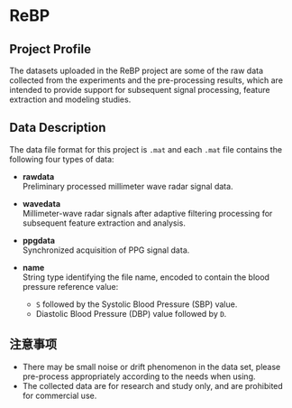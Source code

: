 # ReBP

## Project Profile
The datasets uploaded in the ReBP project are some of the raw data collected from the experiments and the pre-processing results, which are intended to provide support for subsequent signal processing, feature extraction and modeling studies.

## Data Description
The data file format for this project is `.mat` and each `.mat` file contains the following four types of data:

- **rawdata**  
  Preliminary processed millimeter wave radar signal data.
  
- **wavedata**  
  Millimeter-wave radar signals after adaptive filtering processing for subsequent feature extraction and analysis.
  
- **ppgdata**  
  Synchronized acquisition of PPG signal data.
  
- **name**  
  String type identifying the file name, encoded to contain the blood pressure reference value:
  - `S` followed by the Systolic Blood Pressure (SBP) value.
  - Diastolic Blood Pressure (DBP) value followed by `D`.
## 注意事项
- There may be small noise or drift phenomenon in the data set, please pre-process appropriately according to the needs when using.
- The collected data are for research and study only, and are prohibited for commercial use.

